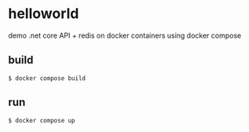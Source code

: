 
# helloworld

demo .net core API + redis on docker containers using docker compose

## build

    $ docker compose build

## run

    $ docker compose up


